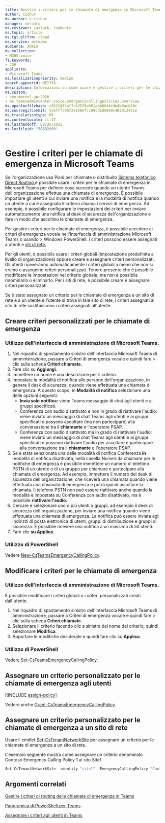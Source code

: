 ```yaml
---
title: Gestire i criteri per le chiamate di emergenza in Microsoft Teams
author: cichur
ms.author: v-cichur
manager: serdars
ms.reviewer: jastark, roykuntz
ms.topic: article
ms.tgt.pltfrm: cloud
ms.service: msteams
audience: Admin
ms.collection:
- M365-voice
f1.keywords:
- CSH
appliesto:
- Microsoft Teams
ms.localizationpriority: medium
search.appverid: MET150
description: Informazioni su come usare e gestire i criteri per le chiamate di emergenza in Microsoft Teams per definire cosa succede quando un Teams dell'organizzazione effettua una chiamata di emergenza.
ms.custom:
- seo-marvel-apr2020
- ms.teamsadmincenter.voice.emergencycallingpolicies.overview
ms.openlocfilehash: c05318f34f7c52570a061aa66644cde4b8ac020c
ms.sourcegitcommit: 556fffc96729150efcc04cd5d6069c402012421e
ms.translationtype: MT
ms.contentlocale: it-IT
ms.lasthandoff: 08/26/2021
ms.locfileid: "58632090"
---
```

# <a name="manage-emergency-calling-policies-in-microsoft-teams"></a>Gestire i criteri per le chiamate di emergenza in Microsoft Teams

Se l'organizzazione usa Piani per chiamate o distribuito [Sistema telefonico Direct Routing,](direct-routing-landing-page.md)è possibile usare i criteri per le chiamate di emergenza in Microsoft Teams per definire cosa succede quando un utente Teams dell'organizzazione effettua una chiamata di emergenza. [](set-up-calling-plans.md) È possibile impostare gli utenti a cui inviare una notifica e la modalità di notifica quando un utente a cui è assegnato il criterio chiama i servizi di emergenza. Ad esempio, è possibile configurare le impostazioni dei criteri per inviare automaticamente una notifica al desk di sicurezza dell'organizzazione e fare in modo che ascoltino le chiamate di emergenza.  

Per gestire i criteri per le chiamate di emergenza, è possibile accedere ai criteri di emergenza vocale nell'interfaccia di amministrazione Microsoft Teams o usando  >   Windows PowerShell. I criteri possono essere assegnati a utenti e [siti di rete.](cloud-voice-network-settings.md)

Per gli utenti, è possibile usare i criteri globali (impostazione predefinita a livello di organizzazione) oppure creare e assegnare criteri personalizzati. Gli utenti riceveranno automaticamente i criteri globali a meno che non si creino e assegnino criteri personalizzati. Tenere presente che è possibile modificare le impostazioni nel criterio globale, ma non è possibile rinominarlo o eliminarlo. Per i siti di rete, è possibile creare e assegnare criteri personalizzati.

Se è stato assegnato un criterio per le chiamate di emergenza a un sito di rete e a un utente e l'utente si trova in tale sito di rete, i criteri assegnati al sito di rete sostituiscono i criteri assegnati all'utente.

## <a name="create-a-custom-emergency-calling-policy"></a>Creare criteri personalizzati per le chiamate di emergenza

### <a name="using-the-microsoft-teams-admin-center"></a>Utilizzo dell'interfaccia di amministrazione di Microsoft Teams.

1. Nel riquadro di spostamento sinistro dell'interfaccia Microsoft Teams di amministrazione, passare a Criteri di emergenza vocale e quindi fare  >  clic sulla scheda **Criteri chiamate.**
2. Fare clic su **Aggiungi**.
3. Immettere un nome e una descrizione per il criterio.
4. Impostare la modalità di notifica alle persone dell'organizzazione, in genere il desk di sicurezza, quando viene effettuata una chiamata di emergenza. A questo scopo, in **Modalità di notifica** selezionare una delle opzioni seguenti:
    - **Invia solo notifica:** viene Teams messaggio di chat agli utenti e ai gruppi specificati.
    - Conferenza con audio disattivato e non in grado di riattivare l'audio: viene inviato un messaggio di chat Teams agli utenti e ai gruppi specificati e possono ascoltare (ma non partecipare) alla conversazione tra il **chiamante** e l'operatore PSAP.
    - Conferenza con audio disattivato ma in grado di riattivare l'audio: viene inviato un messaggio di chat Teams agli utenti e ai gruppi specificati e possono riattivare l'audio per ascoltare e partecipare alla conversazione tra il **chiamante** e l'operatore PSAP.
5.  Se è stata selezionata una delle modalità di  notifica Conferenza **in** modalità di notifica disattivata, nella casella Numeri da chiamare per le notifiche di emergenza è possibile immettere un numero di telefono PSTN di un utente o di un gruppo per chiamare e partecipare alla chiamata di emergenza. Ad esempio, immettere il numero del desk di sicurezza dell'organizzazione, che riceverà una chiamata quando viene effettuata una chiamata di emergenza e potrà quindi ascoltare la chiamata. Il telefono PSTN non può essere riattivato anche quando la modalità è impostata su Conferenza con audio disattivato, ma è possibile **riattivare l'audio.**
6. Cercare e selezionare uno o più utenti o gruppi, ad esempio il desk di sicurezza dell'organizzazione, per inviare una notifica quando viene effettuata una chiamata di emergenza.  La notifica può essere inviata agli indirizzi di posta elettronica di utenti, gruppi di distribuzione e gruppi di sicurezza. È possibile ricevere una notifica a un massimo di 50 utenti.
7. Fare clic **su Applica**.

### <a name="using-powershell"></a>Utilizzo di PowerShell

Vedere [New-CsTeamsEmergencyCallingPolicy](/powershell/module/skype/new-csteamsemergencycallingpolicy).

## <a name="edit-an-emergency-calling-policy"></a>Modificare i criteri per le chiamate di emergenza

### <a name="using-the-microsoft-teams-admin-center"></a>Utilizzo dell'interfaccia di amministrazione di Microsoft Teams.

È possibile modificare i criteri globali o i criteri personalizzati creati dall'utente.

1. Nel riquadro di spostamento sinistro dell'interfaccia Microsoft Teams di amministrazione, passare a Criteri di emergenza vocale e quindi fare  >  clic sulla scheda **Criteri chiamate.**
2. Selezionare il criterio facendo clic a sinistra del nome del criterio, quindi selezionare **Modifica**.
3. Apportare le modifiche desiderate e quindi fare clic su **Applica.**

### <a name="using-powershell"></a>Utilizzo di PowerShell

Vedere [Set-CsTeamsEmergencyCallingPolicy](/powershell/module/skype/set-csteamsemergencycallingpolicy).

## <a name="assign-a-custom-emergency-calling-policy-to-users"></a>Assegnare un criterio personalizzato per le chiamate di emergenza agli utenti

[!INCLUDE [assign-policy](includes/assign-policy.md)]

Vedere anche [Grant-CsTeamsEmergencyCallingPolicy](/powershell/module/skype/grant-csteamsemergencycallingpolicy).

## <a name="assign-a-custom-emergency-calling-policy-to-a-network-site"></a>Assegnare un criterio personalizzato per le chiamate di emergenza a un sito di rete

Usare il cmdlet [Set-CsTenantNetworkSite](/powershell/module/skype/set-cstenantnetworksite) per assegnare un criterio per le chiamate di emergenza a un sito di rete.

L'esempio seguente mostra come assegnare un criterio denominato Contoso Emergency Calling Policy 1 al sito Site1.

```powershell
Set-CsTenantNetworkSite -identity "site1" -EmergencyCallingPolicy "Contoso Emergency Calling Policy 1"
```

## <a name="related-topics"></a>Argomenti correlati

[Gestire i criteri di routing delle chiamate di emergenza in Teams](manage-emergency-call-routing-policies.md)

[Panoramica di PowerShell per Teams](teams-powershell-overview.md)

[Assegnare i criteri agli utenti in Teams](assign-policies.md)